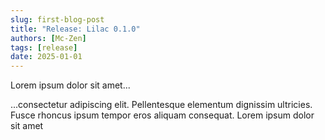 ```yaml
---
slug: first-blog-post
title: "Release: Lilac 0.1.0"
authors: [Mc-Zen]
tags: [release]
date: 2025-01-01
---
```


Lorem ipsum dolor sit amet...
<!-- truncate -->

...consectetur adipiscing elit. Pellentesque elementum dignissim ultricies. Fusce rhoncus ipsum tempor eros aliquam consequat. Lorem ipsum dolor sit amet
